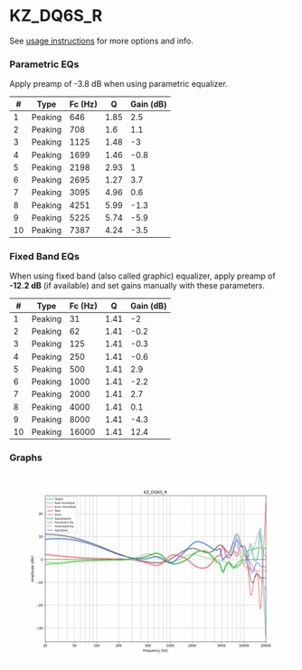 # KZ_DQ6S_R
See [usage instructions](https://github.com/jaakkopasanen/AutoEq#usage) for more options and info.

### Parametric EQs
Apply preamp of -3.8 dB when using parametric equalizer.

|   # | Type    |   Fc (Hz) |    Q |   Gain (dB) |
|-----|---------|-----------|------|-------------|
|   1 | Peaking |       646 | 1.85 |         2.5 |
|   2 | Peaking |       708 | 1.6  |         1.1 |
|   3 | Peaking |      1125 | 1.48 |        -3   |
|   4 | Peaking |      1699 | 1.46 |        -0.8 |
|   5 | Peaking |      2198 | 2.93 |         1   |
|   6 | Peaking |      2695 | 1.27 |         3.7 |
|   7 | Peaking |      3095 | 4.96 |         0.6 |
|   8 | Peaking |      4251 | 5.99 |        -1.3 |
|   9 | Peaking |      5225 | 5.74 |        -5.9 |
|  10 | Peaking |      7387 | 4.24 |        -3.5 |

### Fixed Band EQs
When using fixed band (also called graphic) equalizer, apply preamp of **-12.2 dB** (if available) and set gains manually with these parameters.

|   # | Type    |   Fc (Hz) |    Q |   Gain (dB) |
|-----|---------|-----------|------|-------------|
|   1 | Peaking |        31 | 1.41 |        -2   |
|   2 | Peaking |        62 | 1.41 |        -0.2 |
|   3 | Peaking |       125 | 1.41 |        -0.3 |
|   4 | Peaking |       250 | 1.41 |        -0.6 |
|   5 | Peaking |       500 | 1.41 |         2.9 |
|   6 | Peaking |      1000 | 1.41 |        -2.2 |
|   7 | Peaking |      2000 | 1.41 |         2.7 |
|   8 | Peaking |      4000 | 1.41 |         0.1 |
|   9 | Peaking |      8000 | 1.41 |        -4.3 |
|  10 | Peaking |     16000 | 1.41 |        12.4 |

### Graphs
![](./KZ_DQ6S_R.png)
